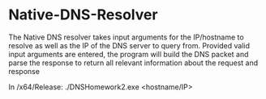 # Native-DNS-Resolver
The Native DNS resolver takes input arguments for the IP/hostname to resolve as well as the IP of the DNS server to query from. Provided valid input arguments are entered, the program will build the DNS packet and parse the response to return all relevant information about the request and response

In /x64/Release: ./DNSHomework2.exe <hostname/IP> <DNS server IP>
